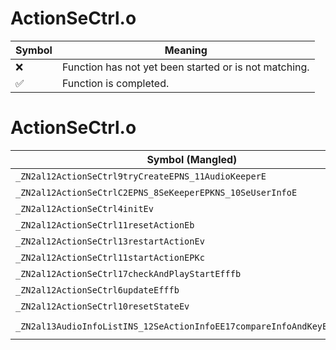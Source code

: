# ActionSeCtrl.o
| Symbol | Meaning 
| ------------- | ------------- 
| :x: | Function has not yet been started or is not matching. 
| :white_check_mark: | Function is completed. 


# ActionSeCtrl.o
| Symbol (Mangled) | Symbol (Demangled) | Decompiled? |
| ------------- |  ------------- | ------------- |
| `_ZN2al12ActionSeCtrl9tryCreateEPNS_11AudioKeeperE` | `al::ActionSeCtrl::tryCreate(al::AudioKeeper *)` | :white_check_mark: |
| `_ZN2al12ActionSeCtrlC2EPNS_8SeKeeperEPKNS_10SeUserInfoE` | `al::ActionSeCtrl::ActionSeCtrl(al::SeKeeper *,al::SeUserInfo const*)` | :white_check_mark: |
| `_ZN2al12ActionSeCtrl4initEv` | `al::ActionSeCtrl::init(void)` | :white_check_mark: |
| `_ZN2al12ActionSeCtrl11resetActionEb` | `al::ActionSeCtrl::resetAction(bool)` | :white_check_mark: |
| `_ZN2al12ActionSeCtrl13restartActionEv` | `al::ActionSeCtrl::restartAction(void)` | :white_check_mark: |
| `_ZN2al12ActionSeCtrl11startActionEPKc` | `al::ActionSeCtrl::startAction(char const*)` | :white_check_mark: |
| `_ZN2al12ActionSeCtrl17checkAndPlayStartEfffb` | `al::ActionSeCtrl::checkAndPlayStart(float,float,float,bool)` | :white_check_mark: |
| `_ZN2al12ActionSeCtrl6updateEfffb` | `al::ActionSeCtrl::update(float,float,float,bool)` | :white_check_mark: |
| `_ZN2al12ActionSeCtrl10resetStateEv` | `al::ActionSeCtrl::resetState(void)` | :white_check_mark: |
| `_ZN2al13AudioInfoListINS_12SeActionInfoEE17compareInfoAndKeyEPKS1_PKc` | `al::AudioInfoList<al::SeActionInfo>::compareInfoAndKey(al::SeActionInfo const*,char const*)` | :white_check_mark: |
